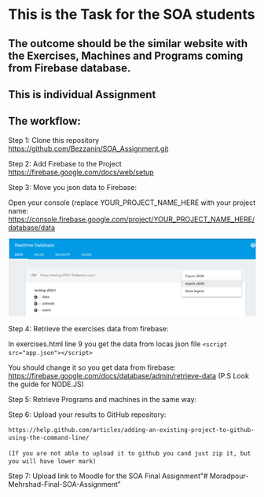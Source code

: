 # This is the Task for the SOA students

## The outcome should be the similar website with the Exercises, Machines and Programs coming from Firebase database.

## This is individual Assignment

## The workflow:

Step 1: Clone this repository 
    https://github.com/Bezzanin/SOA_Assignment.git

Step 2: Add Firebase to the Project
    https://firebase.google.com/docs/web/setup

Step 3: Move you json data to Firebase:

Open your console (replace YOUR_PROJECT_NAME_HERE with your project name:                https://console.firebase.google.com/project/YOUR_PROJECT_NAME_HERE/database/data

![Image1](/images/image1.png)

Step 4: Retrieve the exercises data from firebase:

In exercises.html line 9 you get the data from locas json file
    `<script src="app.json"></script>`

You should change it so you get data from firebase:
    https://firebase.google.com/docs/database/admin/retrieve-data
    (P.S Look the guide for NODE.JS)

Step 5: Retrieve Programs and machines in the same way:

Step 6: Upload your results to GitHub repository:

    https://help.github.com/articles/adding-an-existing-project-to-github-using-the-command-line/

    (If you are not able to upload it to github you cand just zip it, but you will have lower mark)

Step 7: Upload link to Moodle for the SOA Final Assignment"# Moradpour-Mehrshad-Final-SOA-Assignment" 

